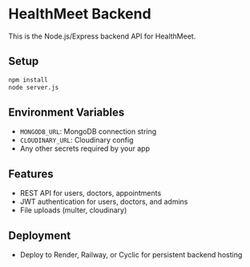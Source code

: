 # HealthMeet Backend

This is the Node.js/Express backend API for HealthMeet.

## Setup

```sh
npm install
node server.js
```

## Environment Variables
- `MONGODB_URL`: MongoDB connection string
- `CLOUDINARY_URL`: Cloudinary config
- Any other secrets required by your app

## Features
- REST API for users, doctors, appointments
- JWT authentication for users, doctors, and admins
- File uploads (multer, cloudinary)

## Deployment
- Deploy to Render, Railway, or Cyclic for persistent backend hosting 
